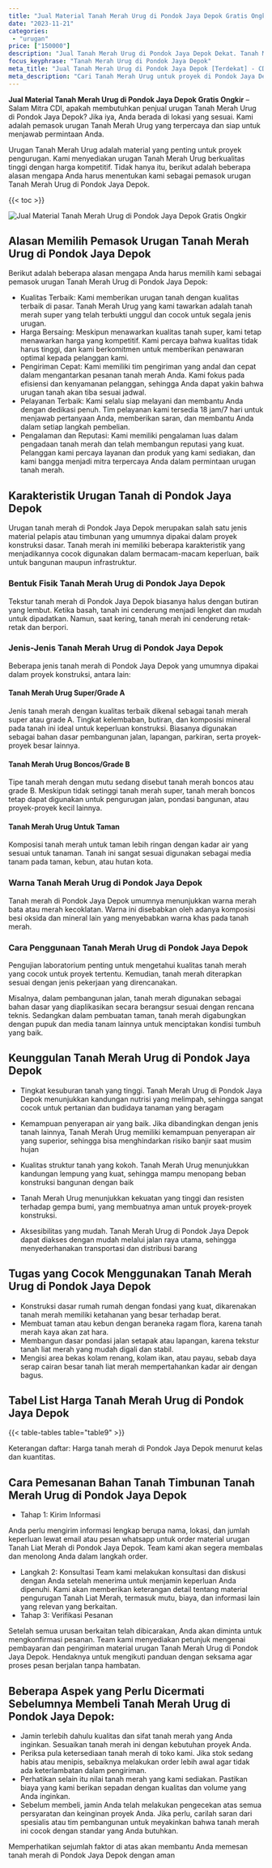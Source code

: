 ```yaml
---
title: "Jual Material Tanah Merah Urug di Pondok Jaya Depok Gratis Ongkir"
date: "2023-11-21"
categories:
 - "urugan"
price: ["150000"]
description: "Jual Tanah Merah Urug di Pondok Jaya Depok Dekat. Tanah Merah Urug ini sering digunakan dalam proyek konstruksi sebagai material timbunan yang unggul dan tepat guna. Hubungi kami untuk informasi lebih lanjut."
focus_keyphrase: "Tanah Merah Urug di Pondok Jaya Depok"
meta_title: "Jual Tanah Merah Urug di Pondok Jaya Depok [Terdekat] - CDI"
meta_description: "Cari Tanah Merah Urug untuk proyek di Pondok Jaya Depok? Kami menyediakan Tanah Merah Urug berkualitas untuk urugan lahan. Dapatkan penawaran terbaik sekarang."
---
```


**Jual Material Tanah Merah Urug di Pondok Jaya Depok Gratis Ongkir** – Salam Mitra CDI, apakah membutuhkan penjual urugan Tanah Merah Urug di Pondok Jaya Depok? Jika iya, Anda berada di lokasi yang sesuai. Kami adalah pemasok urugan Tanah Merah Urug yang terpercaya dan siap untuk menjawab permintaan Anda.

Urugan Tanah Merah Urug adalah material yang penting untuk proyek pengurugan. Kami menyediakan urugan Tanah Merah Urug berkualitas tinggi dengan harga kompetitif. Tidak hanya itu, berikut adalah beberapa alasan mengapa Anda harus menentukan kami sebagai pemasok urugan Tanah Merah Urug di Pondok Jaya Depok.

{{< toc >}}

![Jual Material Tanah Merah Urug di Pondok Jaya Depok Gratis Ongkir](/images/tanah/tanah-urug-19.jpg)

## Alasan Memilih Pemasok Urugan Tanah Merah Urug di Pondok Jaya Depok

Berikut adalah beberapa alasan mengapa Anda harus memilih kami sebagai pemasok urugan Tanah Merah Urug di Pondok Jaya Depok:

*   Kualitas Terbaik: Kami memberikan urugan tanah dengan kualitas terbaik di pasar. Tanah Merah Urug yang kami tawarkan adalah tanah merah super yang telah terbukti unggul dan cocok untuk segala jenis urugan.
*   Harga Bersaing: Meskipun menawarkan kualitas tanah super, kami tetap menawarkan harga yang kompetitif. Kami percaya bahwa kualitas tidak harus tinggi, dan kami berkomitmen untuk memberikan penawaran optimal kepada pelanggan kami.
*   Pengiriman Cepat: Kami memiliki tim pengiriman yang andal dan cepat dalam mengantarkan pesanan tanah merah Anda. Kami fokus pada efisiensi dan kenyamanan pelanggan, sehingga Anda dapat yakin bahwa urugan tanah akan tiba sesuai jadwal.
*   Pelayanan Terbaik: Kami selalu siap melayani dan membantu Anda dengan dedikasi penuh. Tim pelayanan kami tersedia 18 jam/7 hari untuk menjawab pertanyaan Anda, memberikan saran, dan membantu Anda dalam setiap langkah pembelian.
*   Pengalaman dan Reputasi: Kami memiliki pengalaman luas dalam pengadaan tanah merah dan telah membangun reputasi yang kuat. Pelanggan kami percaya layanan dan produk yang kami sediakan, dan kami bangga menjadi mitra terpercaya Anda dalam permintaan urugan tanah merah.

## Karakteristik Urugan Tanah di Pondok Jaya Depok

Urugan tanah merah di Pondok Jaya Depok merupakan salah satu jenis material pelapis atau timbunan yang umumnya dipakai dalam proyek konstruksi dasar. Tanah merah ini memiliki beberapa karakteristik yang menjadikannya cocok digunakan dalam bermacam-macam keperluan, baik untuk bangunan maupun infrastruktur.

### Bentuk Fisik Tanah Merah Urug di Pondok Jaya Depok

Tekstur tanah merah di Pondok Jaya Depok biasanya halus dengan butiran yang lembut. Ketika basah, tanah ini cenderung menjadi lengket dan mudah untuk dipadatkan. Namun, saat kering, tanah merah ini cenderung retak-retak dan berpori.

### Jenis-Jenis Tanah Merah Urug di Pondok Jaya Depok

Beberapa jenis tanah merah di Pondok Jaya Depok yang umumnya dipakai dalam proyek konstruksi, antara lain:

#### Tanah Merah Urug Super/Grade A

Jenis tanah merah dengan kualitas terbaik dikenal sebagai tanah merah super atau grade A. Tingkat kelembaban, butiran, dan komposisi mineral pada tanah ini ideal untuk keperluan konstruksi. Biasanya digunakan sebagai bahan dasar pembangunan jalan, lapangan, parkiran, serta proyek-proyek besar lainnya.

#### Tanah Merah Urug Boncos/Grade B

Tipe tanah merah dengan mutu sedang disebut tanah merah boncos atau grade B. Meskipun tidak setinggi tanah merah super, tanah merah boncos tetap dapat digunakan untuk pengurugan jalan, pondasi bangunan, atau proyek-proyek kecil lainnya.

#### Tanah Merah Urug Untuk Taman

Komposisi tanah merah untuk taman lebih ringan dengan kadar air yang sesuai untuk tanaman. Tanah ini sangat sesuai digunakan sebagai media tanam pada taman, kebun, atau hutan kota.

### Warna Tanah Merah Urug di Pondok Jaya Depok

Tanah merah di Pondok Jaya Depok umumnya menunjukkan warna merah bata atau merah kecoklatan. Warna ini disebabkan oleh adanya komposisi besi oksida dan mineral lain yang menyebabkan warna khas pada tanah merah.

### Cara Penggunaan Tanah Merah Urug di Pondok Jaya Depok

Pengujian laboratorium penting untuk mengetahui kualitas tanah merah yang cocok untuk proyek tertentu. Kemudian, tanah merah diterapkan sesuai dengan jenis pekerjaan yang direncanakan.

Misalnya, dalam pembangunan jalan, tanah merah digunakan sebagai bahan dasar yang diaplikasikan secara berangsur sesuai dengan rencana teknis. Sedangkan dalam pembuatan taman, tanah merah digabungkan dengan pupuk dan media tanam lainnya untuk menciptakan kondisi tumbuh yang baik.

## Keunggulan Tanah Merah Urug di Pondok Jaya Depok

*   Tingkat kesuburan tanah yang tinggi. Tanah Merah Urug di Pondok Jaya Depok menunjukkan kandungan nutrisi yang melimpah, sehingga sangat cocok untuk pertanian dan budidaya tanaman yang beragam

*   Kemampuan penyerapan air yang baik. Jika dibandingkan dengan jenis tanah lainnya, Tanah Merah Urug memiliki kemampuan penyerapan air yang superior, sehingga bisa menghindarkan risiko banjir saat musim hujan

*   Kualitas struktur tanah yang kokoh. Tanah Merah Urug menunjukkan kandungan lempung yang kuat, sehingga mampu menopang beban konstruksi bangunan dengan baik

*   Tanah Merah Urug menunjukkan kekuatan yang tinggi dan resisten terhadap gempa bumi, yang membuatnya aman untuk proyek-proyek konstruksi.
*   Aksesibilitas yang mudah. Tanah Merah Urug di Pondok Jaya Depok dapat diakses dengan mudah melalui jalan raya utama, sehingga menyederhanakan transportasi dan distribusi barang

## Tugas yang Cocok Menggunakan Tanah Merah Urug di Pondok Jaya Depok

*   Konstruksi dasar rumah rumah dengan fondasi yang kuat, dikarenakan tanah merah memiliki ketahanan yang besar terhadap berat.
*   Membuat taman atau kebun dengan beraneka ragam flora, karena tanah merah kaya akan zat hara.
*   Membangun dasar pondasi jalan setapak atau lapangan, karena tekstur tanah liat merah yang mudah digali dan stabil.
*   Mengisi area bekas kolam renang, kolam ikan, atau payau, sebab daya serap cairan besar tanah liat merah mempertahankan kadar air dengan bagus.

## Tabel List Harga Tanah Merah Urug di Pondok Jaya Depok

{{< table-tables table="table9" >}}

Keterangan daftar: Harga tanah merah di Pondok Jaya Depok menurut kelas dan kuantitas.

## Cara Pemesanan Bahan Tanah Timbunan Tanah Merah Urug di Pondok Jaya Depok

*   Tahap 1: Kirim Informasi

Anda perlu mengirim informasi lengkap berupa nama, lokasi, dan jumlah keperluan lewat email atau pesan whatsapp untuk order material urugan Tanah Liat Merah di Pondok Jaya Depok. Team kami akan segera membalas dan menolong Anda dalam langkah order.
*   Langkah 2: Konsultasi
Team kami melakukan konsultasi dan diskusi dengan Anda setelah menerima untuk menjamin keperluan Anda dipenuhi. Kami akan memberikan keterangan detail tentang material pengurugan Tanah Liat Merah, termasuk mutu, biaya, dan informasi lain yang relevan yang berkaitan.
*   Tahap 3: Verifikasi Pesanan

Setelah semua urusan berkaitan telah dibicarakan, Anda akan diminta untuk mengkonfirmasi pesanan. Team kami menyediakan petunjuk mengenai pembayaran dan pengiriman material urugan Tanah Merah Urug di Pondok Jaya Depok. Hendaknya untuk mengikuti panduan dengan seksama agar proses pesan berjalan tanpa hambatan.

## Beberapa Aspek yang Perlu Dicermati Sebelumnya Membeli Tanah Merah Urug di Pondok Jaya Depok:

*   Jamin terlebih dahulu kualitas dan sifat tanah merah yang Anda inginkan. Sesuaikan tanah merah ini dengan kebutuhan proyek Anda.
*   Periksa pula ketersediaan tanah merah di toko kami. Jika stok sedang habis atau menipis, sebaiknya melakukan order lebih awal agar tidak ada keterlambatan dalam pengiriman.
*   Perhatikan selain itu nilai tanah merah yang kami sediakan. Pastikan biaya yang kami berikan sepadan dengan kualitas dan volume yang Anda inginkan.
*   Sebelum membeli, jamin Anda telah melakukan pengecekan atas semua persyaratan dan keinginan proyek Anda. Jika perlu, carilah saran dari spesialis atau tim pembangunan untuk meyakinkan bahwa tanah merah ini cocok dengan standar yang Anda butuhkan.

Memperhatikan sejumlah faktor di atas akan membantu Anda memesan tanah merah di Pondok Jaya Depok dengan aman